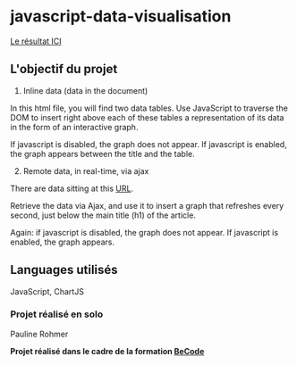 # javascript-data-visualisation

[Le résultat ICI](https://rohmerpauline.github.io/javascript-data-visualisation/)  

## L'objectif du projet 

1. Inline data (data in the document)

In this html file, you will find two data tables. Use JavaScript to traverse the DOM to insert right above each of these tables a representation of its data in the form of an interactive graph.

If javascript is disabled, the graph does not appear. If javascript is enabled, the graph appears between the title and the table.

2. Remote data, in real-time, via ajax

There are data sitting at this [URL](https://canvasjs.com/services/data/datapoints.php).

Retrieve the data via Ajax, and use it to insert a graph that refreshes every second, just below the main title (h1) of the article.

Again: if javascript is disabled, the graph does not appear. If javascript is enabled, the graph appears.

## Languages utilisés 

JavaScript, ChartJS

### Projet réalisé en solo 

Pauline Rohmer

**Projet réalisé dans le cadre de la formation [BeCode](https://becode.org)**